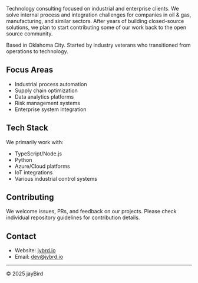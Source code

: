 Technology consulting focused on industrial and enterprise clients. We solve internal process and integration challenges for companies in oil & gas, manufacturing, and similar sectors. After years of building closed-source solutions, we plan to start contributing some of our work back to the open source community.

Based in Oklahoma City. Started by industry veterans who transitioned from operations to technology.

## Focus Areas

- Industrial process automation
- Supply chain optimization
- Data analytics platforms
- Risk management systems
- Enterprise system integration

## Tech Stack

We primarily work with:
- TypeScript/Node.js
- Python
- Azure/Cloud platforms
- IoT integrations
- Various industrial control systems

## Contributing

We welcome issues, PRs, and feedback on our projects. Please check individual repository guidelines for contribution details.

## Contact

- Website: [jybrd.io](https://jybrd.io)
- Email: dev@jybrd.io

---

© 2025 jayBird
